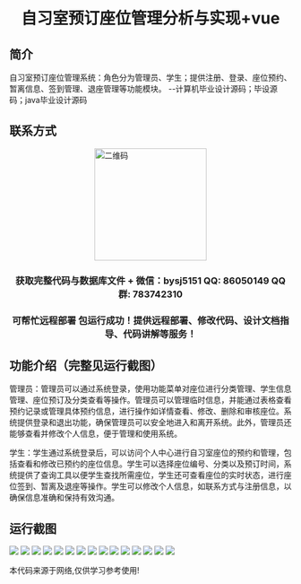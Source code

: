 <p><h1 align="center">自习室预订座位管理分析与实现+vue</h1></p>

## 简介
自习室预订座位管理系统：角色分为管理员、学生；提供注册、登录、座位预约、暂离信息、签到管理、退座管理等功能模块。    --计算机毕业设计源码；毕设源码；java毕业设计源码


## 联系方式
<img src="https://bs-1329754181.cos.ap-shanghai.myqcloud.com/wx.jpg" alt="二维码" style="display: block; margin: 0 auto;" width="200px">
<p><h3 align="center">获取完整代码与数据库文件 + 微信：bysj5151 QQ: 86050149 QQ群: 783742310</h3></p>
<p><h3 align="center">可帮忙远程部署 包运行成功！提供远程部署、修改代码、设计文档指导、代码讲解等服务！</h3></p>

## 功能介绍（完整见运行截图）
管理员：管理员可以通过系统登录，使用功能菜单对座位进行分类管理、学生信息管理、座位预订及分类查看等操作。管理员可以管理临时信息，并能通过表格查看预约记录或管理具体预约信息，进行操作如详情查看、修改、删除和审核座位。系统提供登录和退出功能，确保管理员可以安全地进入和离开系统。此外，管理员还能够查看并修改个人信息，便于管理和使用系统。

学生：学生通过系统登录后，可以访问个人中心进行自习室座位的预约和管理，包括查看和修改已预约的座位信息。学生可以选择座位编号、分类以及预订时间，系统提供了查询工具以便学生查找所需座位，学生还可查看座位的实时状态，进行座位签到、暂离及退座等操作。学生可以修改个人信息，如联系方式与注册信息，以确保信息准确和保持有效沟通。


## 运行截图
![](https://bs-1329754181.cos.ap-shanghai.myqcloud.com/ssm/StudyRoomSeatBookingManagementAnalysis/img/001.jpg)
![](https://bs-1329754181.cos.ap-shanghai.myqcloud.com/ssm/StudyRoomSeatBookingManagementAnalysis/img/002.jpg)
![](https://bs-1329754181.cos.ap-shanghai.myqcloud.com/ssm/StudyRoomSeatBookingManagementAnalysis/img/003.jpg)
![](https://bs-1329754181.cos.ap-shanghai.myqcloud.com/ssm/StudyRoomSeatBookingManagementAnalysis/img/004.jpg)
![](https://bs-1329754181.cos.ap-shanghai.myqcloud.com/ssm/StudyRoomSeatBookingManagementAnalysis/img/005.jpg)
![](https://bs-1329754181.cos.ap-shanghai.myqcloud.com/ssm/StudyRoomSeatBookingManagementAnalysis/img/006.jpg)
![](https://bs-1329754181.cos.ap-shanghai.myqcloud.com/ssm/StudyRoomSeatBookingManagementAnalysis/img/007.jpg)
![](https://bs-1329754181.cos.ap-shanghai.myqcloud.com/ssm/StudyRoomSeatBookingManagementAnalysis/img/008.jpg)
![](https://bs-1329754181.cos.ap-shanghai.myqcloud.com/ssm/StudyRoomSeatBookingManagementAnalysis/img/009.jpg)
![](https://bs-1329754181.cos.ap-shanghai.myqcloud.com/ssm/StudyRoomSeatBookingManagementAnalysis/img/010.jpg)
![](https://bs-1329754181.cos.ap-shanghai.myqcloud.com/ssm/StudyRoomSeatBookingManagementAnalysis/img/011.jpg)
![](https://bs-1329754181.cos.ap-shanghai.myqcloud.com/ssm/StudyRoomSeatBookingManagementAnalysis/img/012.jpg)
![](https://bs-1329754181.cos.ap-shanghai.myqcloud.com/ssm/StudyRoomSeatBookingManagementAnalysis/img/013.jpg)
![](https://bs-1329754181.cos.ap-shanghai.myqcloud.com/ssm/StudyRoomSeatBookingManagementAnalysis/img/014.jpg)
![](https://bs-1329754181.cos.ap-shanghai.myqcloud.com/ssm/StudyRoomSeatBookingManagementAnalysis/img/015.jpg)

<p>本代码来源于网络,仅供学习参考使用!</p>
